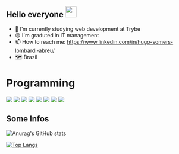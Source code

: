 ## Hello everyone <img src="https://raw.githubusercontent.com/MartinHeinz/MartinHeinz/master/wave.gif" width="30px">


- 🌱 I’m currently studying web development at Trybe
- 😄 I´m graduted in IT management
- 📫 How to reach me: https://www.linkedin.com/in/hugo-somers-lombardi-abreu/
- 🗺️ Brazil

# Programming

![](https://img.shields.io/badge/<CODE>-<HTML5>-informational?style=flat&logo=<LOGO_NAME>&logoColor=white&color=blue)
![](https://img.shields.io/badge/<CODE>-<CSS>-informational?style=flat&logo=<LOGO_NAME>&logoColor=white&color=orange)
![](https://img.shields.io/badge/<CODE>-<JavaScript>-informational?style=flat&logo=<LOGO_NAME>&logoColor=white&color=2bbc8a)
![](https://img.shields.io/badge/<CODE>-<React>-informational?style=flat&logo=<LOGO_NAME>&logoColor=white&color=blue)
![](https://img.shields.io/badge/<CODE>-<Node.js>-informational?style=flat&logo=<LOGO_NAME>&logoColor=white&color=2bbc8a)
![](https://img.shields.io/badge/<DB>-<SQL>-informational?style=flat&logo=<LOGO_NAME>&logoColor=white&color=2bbc8a)
![](https://img.shields.io/badge/<DB>-<NoSQL>-informational?style=flat&logo=<LOGO_NAME>&logoColor=white&color=2bbc8a)
![](https://img.shields.io/badge/<IT>-<SCRUM>-informational?style=flat&logo=<LOGO_NAME>&logoColor=white&color=2bbc8a)

## Some Infos

![Anurag's GitHub stats](https://github-readme-stats.vercel.app/api?username=Hugosomers&show_icons=true&theme=tokyonight)

[![Top Langs](https://github-readme-stats.vercel.app/api/top-langs/?username=Hugosomers&layout=compact)](https://github.com/anuraghazra/github-readme-stats)

